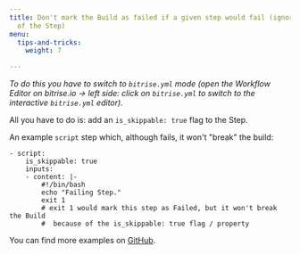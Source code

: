 ```yaml
---
title: Don't mark the Build as failed if a given step would fail (ignore the error
  of the Step)
menu:
  tips-and-tricks:
    weight: 7

---
```

*To do this you have to switch to `bitrise.yml` mode (open the Workflow Editor on bitrise.io -> left side: click on `bitrise.yml` to switch to the interactive `bitrise.yml` editor).*

All you have to do is: add an `is_skippable: true` flag to the Step.

An example `script` step which, although fails, it won't "break" the build:

```
- script:
    is_skippable: true
    inputs:
    - content: |-
        #!/bin/bash
        echo "Failing Step."
        exit 1
        # exit 1 would mark this step as Failed, but it won't break the Build
        #  because of the is_skippable: true flag / property
```

You can find more examples on [GitHub](https://github.com/bitrise-io/bitrise/blob/fec3772ee2287d6e405d908fb9b42367a5751b43/_examples/tutorials/errors-force-run-and-skippable/bitrise.yml).